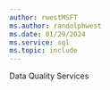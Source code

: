 ```yaml
---
author: rwestMSFT
ms.author: randolphwest
ms.date: 01/29/2024
ms.service: sql
ms.topic: include
---
```

 Data Quality Services 
